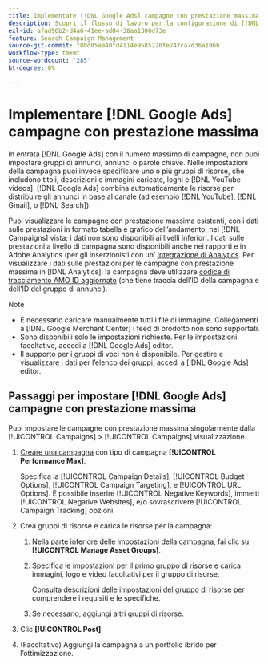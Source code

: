 ```yaml
---
title: Implementare [!DNL Google Ads] campagne con prestazione massima
description: Scopri il flusso di lavoro per la configurazione di [!DNL Google Ads] numero massimo di campagne con prestazioni.
exl-id: afad96b2-d4a6-41ee-ad84-38aa1306d73e
feature: Search Campaign Management
source-git-commit: f80d05aa40fd4114e9585220fe747ca7d36a19bb
workflow-type: tm+mt
source-wordcount: '285'
ht-degree: 0%

---
```


# Implementare [!DNL Google Ads] campagne con prestazione massima

In entrata [!DNL Google Ads] con il numero massimo di campagne, non puoi impostare gruppi di annunci, annunci o parole chiave. Nelle impostazioni della campagna puoi invece specificare uno o più gruppi di risorse, che includono titoli, descrizioni e immagini caricate, loghi e [!DNL YouTube videos]. [!DNL Google Ads] combina automaticamente le risorse per distribuire gli annunci in base al canale (ad esempio [!DNL YouTube], [!DNL Gmail], o [!DNL Search]).

Puoi visualizzare le campagne con prestazione massima esistenti, con i dati sulle prestazioni in formato tabella e grafico dell’andamento, nel [!DNL Campaigns] vista; i dati non sono disponibili ai livelli inferiori. I dati sulle prestazioni a livello di campagna sono disponibili anche nei rapporti e in Adobe Analytics (per gli inserzionisti con un’ [Integrazione di Analytics](/help/integrations/analytics/overview.md). Per visualizzare i dati sulle prestazioni per le campagne con prestazione massima in [!DNL Analytics], la campagna deve utilizzare [codice di tracciamento AMO ID aggiornato](/help/search-social-commerce/tracking/skwcid-tracking-parameter.md) (che tiene traccia dell’ID della campagna e dell’ID del gruppo di annunci).

>[!NOTE]
>
>* È necessario caricare manualmente tutti i file di immagine. Collegamenti a [!DNL Google Merchant Center] i feed di prodotto non sono supportati.
>* Sono disponibili solo le impostazioni richieste. Per le impostazioni facoltative, accedi a [!DNL Google Ads] editor.
>* Il supporto per i gruppi di voci non è disponibile. Per gestire e visualizzare i dati per l’elenco dei gruppi, accedi a [!DNL Google Ads] editor.

## Passaggi per impostare [!DNL Google Ads] campagne con prestazione massima

Puoi impostare le campagne con prestazione massima singolarmente dalla [!UICONTROL Campaigns] > [!UICONTROL Campaigns] visualizzazione.

1. [Creare una campagna](/help/search-social-commerce/campaign-management/campaigns/campaign-manage.md) con tipo di campagna **[!UICONTROL Performance Max]**.

   Specifica la [!UICONTROL Campaign Details], [!UICONTROL Budget Options], [!UICONTROL Campaign Targeting], e [!UICONTROL URL Options]. È possibile inserire [!UICONTROL Negative Keywords], immetti [!UICONTROL Negative Websites], e/o sovrascrivere [!UICONTROL Campaign Tracking] opzioni.

1. Crea gruppi di risorse e carica le risorse per la campagna:

   1. Nella parte inferiore delle impostazioni della campagna, fai clic su **[!UICONTROL Manage Asset Groups]**.

   1. Specifica le impostazioni per il primo gruppo di risorse e carica immagini, logo e video facoltativi per il gruppo di risorse.

      Consulta [descrizioni delle impostazioni del gruppo di risorse](/help/search-social-commerce/campaign-management/campaigns/campaign-settings-google.md) per comprendere i requisiti e le specifiche.

   1. Se necessario, aggiungi altri gruppi di risorse.

1. Clic **[!UICONTROL Post]**.

1. (Facoltativo) Aggiungi la campagna a un portfolio ibrido per l’ottimizzazione.
